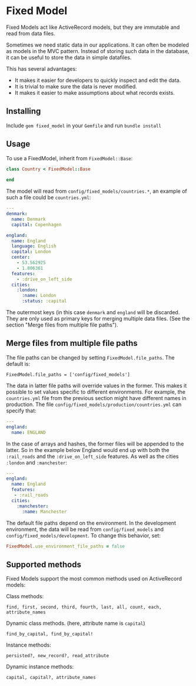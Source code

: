 Fixed Model
==========

Fixed Models act like ActiveRecord models, but they are immutable and read from data files.

Sometimes we need static data in our applications. It can often be modeled as models in the MVC pattern. Instead of storing such data in the database, it can be useful to store the data in simple datafiles.

This has several advantages:

- It makes it easier for developers to quickly inspect and edit the data.
- It is trivial to make sure the data is never modified.
- It makes it easier to make assumptions about what records exists.

Installing
-----------
Include `gem fixed_model` in your `Gemfile` and run `bundle install`

Usage
-----------

To use a FixedModel, inherit from `FixedModel::Base`:

```ruby
class Country < FixedModel::Base
  
end
```

The model will read from `config/fixed_models/countries.*`, an example of such a file could be `countries.yml`:

```yaml
---
denmark:
  name: Denmark
  capital: Copenhagen

england:
  name: England
  language: English
  capital: London
  center:
    - 53.562925
    - 1.806361
  features:
    - :drive_on_left_side
  cities:
    :london:
      :name: London
      :status: :capital
```

The outermost keys (in this case `denmark` and `england` will be discarded. They are only used as primary keys for merging multiple data files. (See the section "Merge files from multiple file paths").

Merge files from multiple file paths
------------------------------------

The file paths can be changed by setting `FixedModel.file_paths`. The default is:

```
FixedModel.file_paths = ['config/fixed_models']
```

The data in latter file paths will override values in the former. This makes it possible to set values specific to different environments. For example, the `countries.yml` file from the previous section might have different names in production. The file `config/fixed_models/production/countries.yml` can specify that:

```yaml
---
england:
  name: ENGLAND
```

In the case of arrays and hashes, the former files will be appended to the latter. So in the example below England would end up with both the `:rail_roads` and the `:drive_on_left_side` features. As well as the cities `:london` and `:manchester`:

```yaml
---
england:
  name: England
  features:
   - :rail_roads
  cities:
    :manchester:
      :name: Manchester
```

The default file paths depend on the environment. In the development environment, the data will be read from `config/fixed_models` and `config/fixed_models/development`. To change this behavior, set:

```ruby
FixedModel.use_environment_file_paths = false
```

Supported methods
-----------------

Fixed Models support the most common methods used on ActiveRecord models:

Class methods:
```
find, first, second, third, fourth, last, all, count, each, attribute_names
```

Dynamic class methods. (here, attribute name is `capital`)
```
find_by_capital, find_by_capital! 
```

Instance methods:
```
persisted?, new_record?, read_attribute
```

Dynamic instance methods:
```
capital, capital?, attribute_names
```
